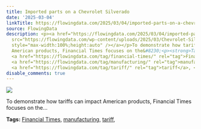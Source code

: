 ```yaml
---
title: Imported parts on a Chevrolet Silverado
date: '2025-03-04'
linkTitle: https://flowingdata.com/2025/03/04/imported-parts-on-a-chevrolet-silverado/
source: FlowingData
description: <p><a href="https://flowingdata.com/2025/03/04/imported-parts-on-a-chevrolet-silverado/"><img
  src="https://flowingdata.com/wp-content/uploads/2025/03/Chevrolet-Silverado-parts-750x594.png"
  style="max-width:100%;height:auto" /></a></p>To demonstrate how tariffs can impact
  American products, Financial Times focuses on the&#8230;<p><strong>Tags:</strong>
  <a href="https://flowingdata.com/tag/financial-times/" rel="tag">Financial Times</a>,
  <a href="https://flowingdata.com/tag/manufacturing/" rel="tag">manufacturing</a>,
  <a href="https://flowingdata.com/tag/tariff/" rel="tag">tariff</a>, <a ...
disable_comments: true
---
```

<p><a href="https://flowingdata.com/2025/03/04/imported-parts-on-a-chevrolet-silverado/"><img src="https://flowingdata.com/wp-content/uploads/2025/03/Chevrolet-Silverado-parts-750x594.png" style="max-width:100%;height:auto" /></a></p>To demonstrate how tariffs can impact American products, Financial Times focuses on the&#8230;<p><strong>Tags:</strong> <a href="https://flowingdata.com/tag/financial-times/" rel="tag">Financial Times</a>, <a href="https://flowingdata.com/tag/manufacturing/" rel="tag">manufacturing</a>, <a href="https://flowingdata.com/tag/tariff/" rel="tag">tariff</a>, <a ...